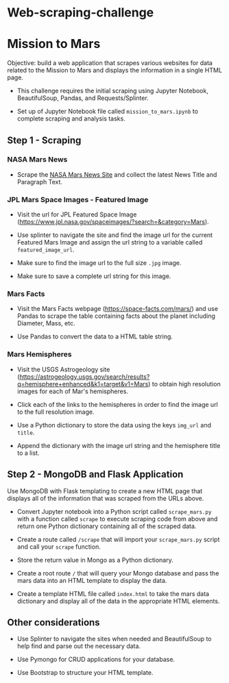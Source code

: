 # Web-scraping-challenge
# Mission to Mars


Objective: build a web application that scrapes various websites for data related to the Mission to Mars and displays the information in a single HTML page. 

* This challenge requires the initial scraping using Jupyter Notebook, BeautifulSoup, Pandas, and Requests/Splinter. 

* Set up of Jupyter Notebook file called `mission_to_mars.ipynb` to complete scraping and analysis tasks. 

## Step 1 - Scraping

### NASA Mars News

* Scrape the [NASA Mars News Site](https://mars.nasa.gov/news/) and collect the latest News Title and Paragraph Text. 

### JPL Mars Space Images - Featured Image

* Visit the url for JPL Featured Space Image (https://www.jpl.nasa.gov/spaceimages/?search=&category=Mars).

* Use splinter to navigate the site and find the image url for the current Featured Mars Image and assign the url string to a variable called `featured_image_url`.

* Make sure to find the image url to the full size `.jpg` image.

* Make sure to save a complete url string for this image.

### Mars Facts

* Visit the Mars Facts webpage (https://space-facts.com/mars/) and use Pandas to scrape the table containing facts about the planet including Diameter, Mass, etc.

* Use Pandas to convert the data to a HTML table string.

### Mars Hemispheres

* Visit the USGS Astrogeology site (https://astrogeology.usgs.gov/search/results?q=hemisphere+enhanced&k1=target&v1=Mars) to obtain high resolution images for each of Mar's hemispheres.

* Click each of the links to the hemispheres in order to find the image url to the full resolution image.

* Use a Python dictionary to store the data using the keys `img_url` and `title`.

* Append the dictionary with the image url string and the hemisphere title to a list. 

## Step 2 - MongoDB and Flask Application

Use MongoDB with Flask templating to create a new HTML page that displays all of the information that was scraped from the URLs above.

* Convert Jupyter notebook into a Python script called `scrape_mars.py` with a function called `scrape` to execute scraping code from above and return one Python dictionary containing all of the scraped data.

* Create a route called `/scrape` that will import your `scrape_mars.py` script and call your `scrape` function.

* Store the return value in Mongo as a Python dictionary.

* Create a root route `/` that will query your Mongo database and pass the mars data into an HTML template to display the data.

* Create a template HTML file called `index.html` to take the mars data dictionary and display all of the data in the appropriate HTML elements. 


## Other considerations

* Use Splinter to navigate the sites when needed and BeautifulSoup to help find and parse out the necessary data.

* Use Pymongo for CRUD applications for your database. 

* Use Bootstrap to structure your HTML template.


